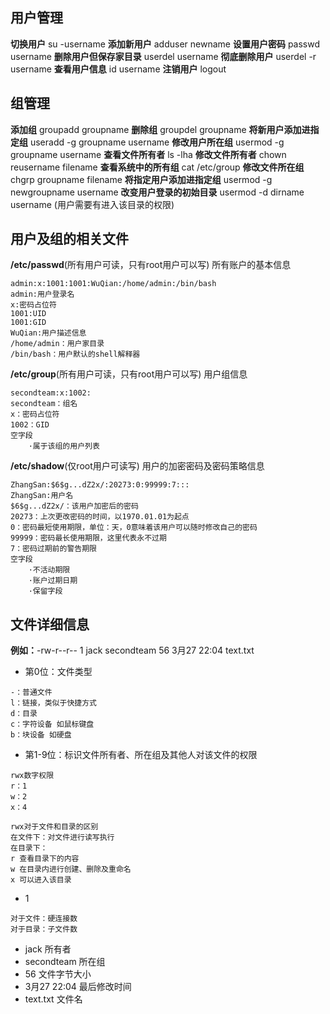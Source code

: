 ## 用户管理
**切换用户** su -username
**添加新用户** adduser newname
**设置用户密码** passwd username
**删除用户但保存家目录** userdel username
**彻底删除用户** userdel -r username
**查看用户信息** id username
**注销用户** logout

## 组管理
**添加组** groupadd groupname
**删除组** groupdel groupname
**将新用户添加进指定组** useradd -g groupname username
**修改用户所在组** usermod -g groupname username
**查看文件所有者** ls -lha
**修改文件所有者** chown reusername filename
**查看系统中的所有组** cat /etc/group
**修改文件所在组** chgrp groupname filename
**将指定用户添加进指定组** usermod -g newgroupname username
**改变用户登录的初始目录** usermod -d dirname username (用户需要有进入该目录的权限)

## 用户及组的相关文件
**/etc/passwd**(所有用户可读，只有root用户可以写)
所有账户的基本信息
```
admin:x:1001:1001:WuQian:/home/admin:/bin/bash
admin:用户登录名
x:密码占位符
1001:UID
1001:GID
WuQian:用户描述信息
/home/admin：用户家目录
/bin/bash：用户默认的shell解释器
```
**/etc/group**(所有用户可读，只有root用户可以写)
用户组信息
```
secondteam:x:1002:
secondteam：组名
x：密码占位符
1002：GID
空字段
    ·属于该组的用户列表
```
**/etc/shadow**(仅root用户可读写)
用户的加密密码及密码策略信息
```
ZhangSan:$6$g...dZ2x/:20273:0:99999:7:::
ZhangSan:用户名
$6$g...dZ2x/：该用户加密后的密码
20273：上次更改密码的时间，以1970.01.01为起点
0：密码最短使用期限，单位：天，0意味着该用户可以随时修改自己的密码
99999：密码最长使用期限，这里代表永不过期
7：密码过期前的警告期限
空字段
    ·不活动期限
    ·账户过期日期
    ·保留字段
```

## 文件详细信息
**例如：**-rw-r--r-- 1 jack secondteam 56 3月27 22:04 text.txt
- 第0位：文件类型
```
-：普通文件
l：链接，类似于快捷方式
d：目录
c：字符设备 如鼠标键盘
b：块设备 如硬盘
```
- 第1-9位：标识文件所有者、所在组及其他人对该文件的权限
```
rwx数字权限
r：1
w：2
x：4
```
```
rwx对于文件和目录的区别
在文件下：对文件进行读写执行
在目录下：
r 查看目录下的内容
w 在目录内进行创建、删除及重命名
x 可以进入该目录
```
- 1
```
对于文件：硬连接数
对于目录：子文件数
```
- jack 
所有者
- secondteam
所在组
- 56
文件字节大小
- 3月27 22:04
最后修改时间
- text.txt
文件名